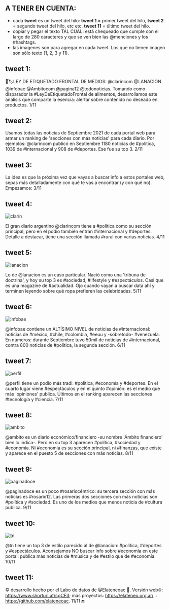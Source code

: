 ## A TENER EN CUENTA:
- cada **tweet** es un tweet del hilo: **tweet 1** = primer tweet del hilo, **tweet 2** = segundo tweet del hilo, etc etc, **tweet 11** = último tweet del hilo.
- copiar y pegar el texto TAL CUAL: está chequeado que cumple con el largo de 280 caracteres y que se ven bien las @menciones y los #hashtags.
- las imagenes son para agregar en cada tweet. Los  que no tienen imagen son sólo texto (1, 2, 3 y 11).

## tweet 1:
📰🏷️LEY DE ETIQUETADO FRONTAL DE MEDIOS: @clarincom @LANACION @infobae @Ambitocom @pagina12 @todonoticias. Tomando como disparador la #LeyDeEtiquetadoFrontal de alimentos, desarrollamos este análisis que comparte la esencia: alertar sobre contenido no deseado en productos. 1/11

## tweet 2:
Usamos todas las noticias de Septiembre 2021 de cada portal web para armar un ranking de 'secciones con más noticias' para cada diario. Por ejemplos: @clarincom publicó en Septiembre 1180 noticias de #política, 1039 de #internacional y 908 de #deportes. Ese fue su top 3. 2/11

## tweet 3:
La idea es que la próxima vez que vayas a buscar info a estos portales web, sepas más detalladamente con qué te vas a encontrar (y con qué no). Empezamos: 3/11

## tweet 4:
![clarin](./clarin-etiquetado.png)

El gran diario argentino @clarincom tiene a #política como su sección principal, pero en el podio también entran #internacional y #deportes. Detalle a destacar, tiene una sección llamada #rural con varias noticias. 4/11

## tweet 5:
![lanacion](./lanacion-etiquetado.png)

Lo de @lanacion es un caso particular. Nació como una 'tribuna de doctrina', y hoy su top 3 es #sociedad, #lifestyle y #espectáculos. Casi que es una magazine de #actualidad. Ojo cuando vayan a buscar data ahí y terminen leyendo sobre qué ropa prefieren las celebridades. 5/11

## tweet 6:
![infobae](./infobae-etiquetado.png)

@infobae contiene un ALTÍSIMO NIVEL de noticias de #internacional: noticias de #méxico, #chile, #colombia, #eeuu y -sobretodo- #venezuela. En números: durante Septiembre tuvo 50mil de noticias de #internacional, contra 800 noticias de #política, la segunda sección. 6/11

## tweet 7:
![perfil](./perfil-etiquetado.png)

@perfil tiene un podio más tradi: #política, #economía y #deportes. En el cuarto lugar viene #espectáculos y en el quinto #opinión: es el medio que más 'opiniones' publica. Últimos en el ranking aparecen las secciones #tecnología y #ciencia. 7/11

## tweet 8:
![ambito](./ambito-etiquetado.png)

@ambito es un diario económico/financiero -su nombre 'Ámbito financiero' bien lo indica-. Pero en su top 3 aparecen #política, #sociedad y #economia. Ni #economia es su sección principal, ni #finanzas, que existe y aparece en el puesto 5 de secciones con más noticias. 8/11

## tweet 9:
![paginadoce](./paginadoce-etiquetado.png)

@paginadoce es un poco #rosariocéntrico: su tercera sección con más noticias es #rosario12. Las primeras dos secciones con más noticias son #política y #sociedad. Es uno de los medios que menos noticia de #cultura publica. 9/11

## tweet 10:
![tn](./tn-etiquetado.png)

@tn tiene un top 3 de estilo parecido al de @lanacion: #política, #deportes y #espectáculos. Aconsejamos NO buscar info sobre #economía en este portal: publica más noticias de #música y de #estilo que de #economía. 10/11

## tweet 11:
©️ desarrollo hecho por el Labo de datos de  @Elateneoac 🤖. Versión web🌐: https://www.shorturl.at/cgCF3; más proyectos: https://elateneo.org.ar/ + https://github.com/elateneoac. 11/11 🔚


